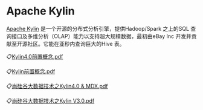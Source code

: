 # Apache Kylin
[Apache Kylin](https://kylin.apache.org/cn/) 是一个开源的分布式分析引擎，提供Hadoop/Spark 之上的SQL 查询接口及多维分析（OLAP）能力以支持超大规模数据，最初由eBay Inc 开发并贡献至开源社区。它能在亚秒内查询巨大的Hive 表。

:clipboard:[Kylin4.0前置概念.pdf](file/Kylin4.0前置概念.pdf)

:clipboard:[Kylin前置概念.pdf](file/Kylin前置概念.pdf)

:clipboard:[尚硅谷大数据技术之Kylin4.0 & MDX.pdf](file/尚硅谷大数据技术之Kylin4.0&MDX.pdf)

:clipboard:[尚硅谷大数据技术之Kylin V3.0.pdf](file/尚硅谷大数据技术之KylinV3.0.pdf)
